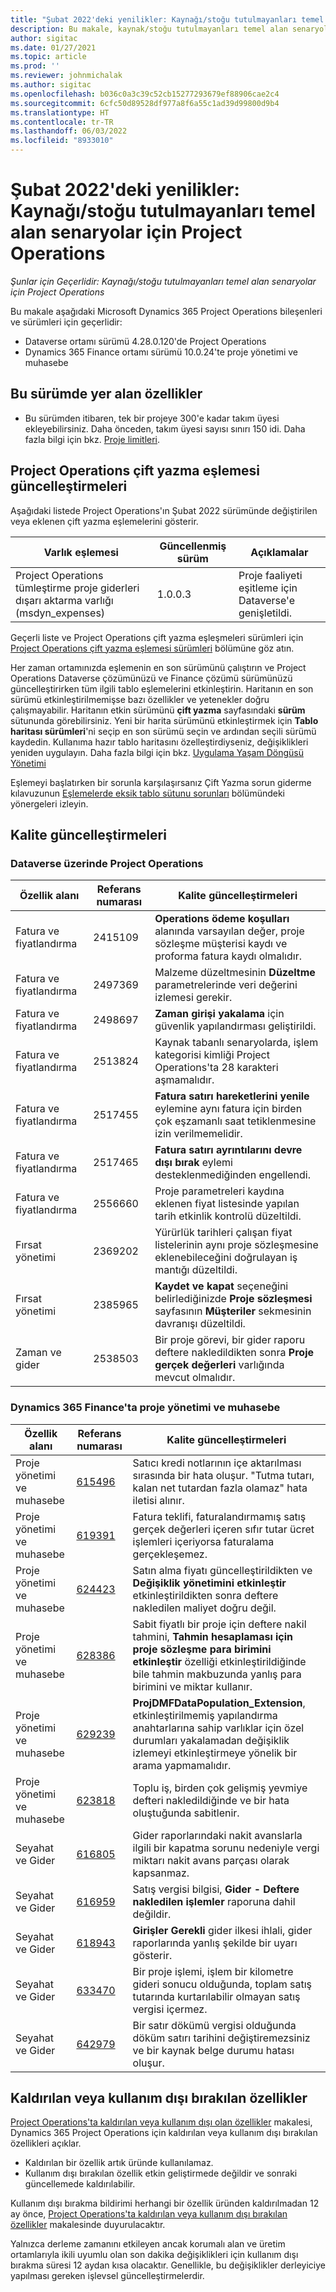 ```yaml
---
title: "Şubat 2022'deki yenilikler: Kaynağı/stoğu tutulmayanları temel alan senaryolar için Project Operations"
description: Bu makale, kaynak/stoğu tutulmayanları temel alan senaryolar için Project Operations'ın Şubat 2022 sürümünde kullanılabilen kalite güncelleştirmeleri hakkında bilgi sağlar.
author: sigitac
ms.date: 01/27/2021
ms.topic: article
ms.prod: ''
ms.reviewer: johnmichalak
ms.author: sigitac
ms.openlocfilehash: b036c0a3c39c52cb15277293679ef88906cae2c4
ms.sourcegitcommit: 6cfc50d89528df977a8f6a55c1ad39d99800d9b4
ms.translationtype: HT
ms.contentlocale: tr-TR
ms.lasthandoff: 06/03/2022
ms.locfileid: "8933010"
---
```

# <a name="whats-new-february-2022---project-operations-for-resourcenon-stocked-based-scenarios"></a>Şubat 2022'deki yenilikler: Kaynağı/stoğu tutulmayanları temel alan senaryolar için Project Operations

*Şunlar için Geçerlidir: Kaynağı/stoğu tutulmayanları temel alan senaryolar için Project Operations*

Bu makale aşağıdaki Microsoft Dynamics 365 Project Operations bileşenleri ve sürümleri için geçerlidir:

- Dataverse ortamı sürümü 4.28.0.120'de Project Operations
- Dynamics 365 Finance ortamı sürümü 10.0.24'te proje yönetimi ve muhasebe

## <a name="features-included-in-this-release"></a>Bu sürümde yer alan özellikler

- Bu sürümden itibaren, tek bir projeye 300'e kadar takım üyesi ekleyebilirsiniz. Daha önceden, takım üyesi sayısı sınırı 150 idi. Daha fazla bilgi için bkz. [Proje limitleri](../project-management/create-wbs.md#project-limitations).

## <a name="project-operations-dual-write-map-updates"></a>Project Operations çift yazma eşlemesi güncelleştirmeleri

Aşağıdaki listede Project Operations'ın Şubat 2022 sürümünde değiştirilen veya eklenen çift yazma eşlemelerini gösterir.

| Varlık eşlemesi | Güncellenmiş sürüm | Açıklamalar |
| --- | --- | --- |
| Project Operations tümleştirme proje giderleri dışarı aktarma varlığı (msdyn\_expenses) | 1.0.0.3 | Proje faaliyeti eşitleme için Dataverse'e genişletildi. |

Geçerli liste ve Project Operations çift yazma eşleşmeleri sürümleri için [Project Operations çift yazma eşlemesi sürümleri](../environment/resource-dual-write-maps.md) bölümüne göz atın.

Her zaman ortamınızda eşlemenin en son sürümünü çalıştırın ve Project Operations Dataverse çözümünüzü ve Finance çözümü sürümünüzü güncelleştirirken tüm ilgili tablo eşlemelerini etkinleştirin. Haritanın en son sürümü etkinleştirilmemişse bazı özellikler ve yetenekler doğru çalışmayabilir. Haritanın etkin sürümünü **çift yazma** sayfasındaki **sürüm** sütununda görebilirsiniz. Yeni bir harita sürümünü etkinleştirmek için **Tablo haritası sürümleri**'ni seçip en son sürümü seçin ve ardından seçili sürümü kaydedin. Kullanıma hazır tablo haritasını özelleştirdiyseniz, değişiklikleri yeniden uygulayın. Daha fazla bilgi için bkz. [Uygulama Yaşam Döngüsü Yönetimi](/dynamics365/fin-ops-core/dev-itpro/data-entities/dual-write/app-lifecycle-management)

Eşlemeyi başlatırken bir sorunla karşılaşırsanız Çift Yazma sorun giderme kılavuzunun [Eşlemelerde eksik tablo sütunu sorunları](/dynamics365/fin-ops-core/dev-itpro/data-entities/dual-write/dual-write-troubleshooting-finops-upgrades#missing-table-columns-issue-on-maps) bölümündeki yönergeleri izleyin.

## <a name="quality-updates"></a>Kalite güncelleştirmeleri

### <a name="project-operations-on-dataverse"></a>Dataverse üzerinde Project Operations

| Özellik alanı | Referans numarası | Kalite güncelleştirmeleri |
| --- | --- | --- |
| Fatura ve fiyatlandırma | 2415109 | **Operations ödeme koşulları** alanında varsayılan değer, proje sözleşme müşterisi kaydı ve proforma fatura kaydı olmalıdır. |
| Fatura ve fiyatlandırma | 2497369 | Malzeme düzeltmesinin **Düzeltme** parametrelerinde veri değerini izlemesi gerekir. |
| Fatura ve fiyatlandırma | 2498697 | **Zaman girişi yakalama** için güvenlik yapılandırması geliştirildi. |
| Fatura ve fiyatlandırma | 2513824 | Kaynak tabanlı senaryolarda, işlem kategorisi kimliği Project Operations'ta 28 karakteri aşmamalıdır. |
| Fatura ve fiyatlandırma | 2517455 | **Fatura satırı hareketlerini yenile** eylemine aynı fatura için birden çok eşzamanlı saat tetiklenmesine izin verilmemelidir. |
| Fatura ve fiyatlandırma | 2517465 | **Fatura satırı ayrıntılarını devre dışı bırak** eylemi desteklenmediğinden engellendi. |
| Fatura ve fiyatlandırma | 2556660 | Proje parametreleri kaydına eklenen fiyat listesinde yapılan tarih etkinlik kontrolü düzeltildi. |
| Fırsat yönetimi | 2369202 | Yürürlük tarihleri çalışan fiyat listelerinin aynı proje sözleşmesine eklenebileceğini doğrulayan iş mantığı düzeltildi. |
| Fırsat yönetimi | 2385965 | **Kaydet ve kapat** seçeneğini belirlediğinizde **Proje sözleşmesi** sayfasının **Müşteriler** sekmesinin davranışı düzeltildi. |
| Zaman ve gider | 2538503 | Bir proje görevi, bir gider raporu deftere nakledildikten sonra **Proje gerçek değerleri** varlığında mevcut olmalıdır. |

### <a name="project-management-and-accounting-on-dynamics-365-finance"></a>Dynamics 365 Finance'ta proje yönetimi ve muhasebe

| Özellik alanı | Referans numarası | Kalite güncelleştirmeleri |
| --- | --- | --- |
| Proje yönetimi ve muhasebe | [615496](https://fix.lcs.dynamics.com/Issue/Details/?bugId=615496) | Satıcı kredi notlarının içe aktarılması sırasında bir hata oluşur. "Tutma tutarı, kalan net tutardan fazla olamaz" hata iletisi alınır. |
| Proje yönetimi ve muhasebe | [619391](https://fix.lcs.dynamics.com/Issue/Details/?bugId=619391) | Fatura teklifi, faturalandırmamış satış gerçek değerleri içeren sıfır tutar ücret işlemleri içeriyorsa faturalama gerçekleşemez. |
| Proje yönetimi ve muhasebe | [624423](https://fix.lcs.dynamics.com/Issue/Details/?bugId=624423) | Satın alma fiyatı güncelleştirildikten ve **Değişiklik yönetimini etkinleştir** etkinleştirildikten sonra deftere nakledilen maliyet doğru değil.|
| Proje yönetimi ve muhasebe | [628386](https://fix.lcs.dynamics.com/Issue/Details/?bugId=628386) | Sabit fiyatlı bir proje için deftere nakil tahmini, **Tahmin hesaplaması için proje sözleşme para birimini etkinleştir** özelliği etkinleştirildiğinde bile tahmin makbuzunda yanlış para birimini ve miktar kullanır. |
| Proje yönetimi ve muhasebe | [629239](https://fix.lcs.dynamics.com/Issue/Details/?bugId=629239) | **ProjDMFDataPopulation\_Extension**, etkinleştirilmemiş yapılandırma anahtarlarına sahip varlıklar için özel durumları yakalamadan değişiklik izlemeyi etkinleştirmeye yönelik bir arama yapmamalıdır. |
| Proje yönetimi ve muhasebe | [623818](https://fix.lcs.dynamics.com/Issue/Details/?bugId=623818) | Toplu iş, birden çok gelişmiş yevmiye defteri nakledildiğinde ve bir hata oluştuğunda sabitlenir. |
| Seyahat ve Gider | [616805](https://fix.lcs.dynamics.com/Issue/Details/?bugId=616805) | Gider raporlarındaki nakit avanslarla ilgili bir kapatma sorunu nedeniyle vergi miktarı nakit avans parçası olarak kapsanmaz. |
| Seyahat ve Gider | [616959](https://fix.lcs.dynamics.com/Issue/Details/?bugId=616959) | Satış vergisi bilgisi, **Gider - Deftere nakledilen işlemler** raporuna dahil değildir. |
| Seyahat ve Gider | [618943](https://fix.lcs.dynamics.com/Issue/Details/?bugId=618943) | **Girişler Gerekli** gider ilkesi ihlali, gider raporlarında yanlış şekilde bir uyarı gösterir. |
| Seyahat ve Gider | [633470](https://fix.lcs.dynamics.com/Issue/Details/?bugId=633470) | Bir proje işlemi, işlem bir kilometre gideri sonucu olduğunda, toplam satış tutarında kurtarılabilir olmayan satış vergisi içermez. |
| Seyahat ve Gider | [642979](https://fix.lcs.dynamics.com/Issue/Details/?bugId=642979) | Bir satır dökümü vergisi olduğunda döküm satırı tarihini değiştiremezsiniz ve bir kaynak belge durumu hatası oluşur. |

## <a name="removed-and-deprecated-features"></a>Kaldırılan veya kullanım dışı bırakılan özellikler

[Project Operations'ta kaldırılan veya kullanım dışı olan özellikler](removed-depreciated-features-project.md) makalesi, Dynamics 365 Project Operations için kaldırılan veya kullanım dışı bırakılan özellikleri açıklar.

- Kaldırılan bir özellik artık üründe kullanılamaz.
- Kullanım dışı bırakılan özellik etkin geliştirmede değildir ve sonraki güncellemede kaldırılabilir.

Kullanım dışı bırakma bildirimi herhangi bir özellik üründen kaldırılmadan 12 ay önce, [Project Operations'ta kaldırılan veya kullanım dışı bırakılan özellikler](removed-depreciated-features-project.md) makalesinde duyurulacaktır.

Yalnızca derleme zamanını etkileyen ancak korumalı alan ve üretim ortamlarıyla ikili uyumlu olan son dakika değişiklikleri için kullanım dışı bırakma süresi 12 aydan kısa olacaktır. Genellikle, bu değişiklikler derleyiciye yapılması gereken işlevsel güncelleştirmelerdir.
